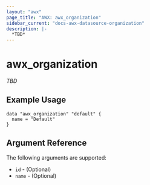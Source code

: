 ```yaml
---
layout: "awx"
page_title: "AWX: awx_organization"
sidebar_current: "docs-awx-datasource-organization"
description: |-
  *TBD*
---
```


# awx_organization

*TBD*

## Example Usage

```hcl
data "awx_organization" "default" {
  name = "Default"
}
```

## Argument Reference

The following arguments are supported:

* `id` - (Optional) 
* `name` - (Optional) 

